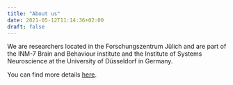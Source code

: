 ```yaml
---
title: "About us"
date: 2021-05-12T11:14:36+02:00
draft: false
---
```


We are researchers located in the Forschungszentrum Jülich and are part of the INM-7 Brain and Behaviour institute and the Institute of Systems Neuroscience at the University of Düsseldorf in Germany.

You can find more details [here](https://juaml.github.io).



